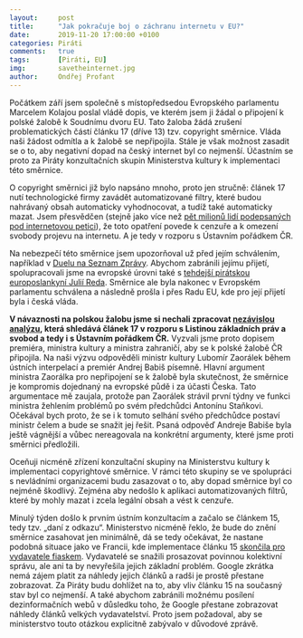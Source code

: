 ```yaml
---
layout:     post
title:      "Jak pokračuje boj o záchranu internetu v EU?"
date:       2019-11-20 17:00:00 +0100
categories: Piráti
comments:   true
tags:       [Piráti, EU]
img:        savetheinternet.jpg
author:     Ondřej Profant
---
```


Počátkem září jsem společně s místopředsedou Evropského parlamentu Marcelem Kolajou poslal vládě dopis, ve kterém jsem ji žádal o připojení k polské žalobě k Soudnímu dvoru EU. Tato žaloba žádá zrušení problematických částí článku 17 (dříve 13) tzv. copyright směrnice. Vláda naši žádost odmítla a k žalobě se nepřipojila. Stále je však možnost zasadit se o to, aby negativní dopad na český internet byl co nejmenší. Účastním se proto za Piráty konzultačních skupin Ministerstva kultury k implementaci této směrnice.

<!--more-->

O copyright směrnici již bylo napsáno mnoho, proto jen stručně: článek 17 nutí technologické firmy zavádět automatizované filtry, které budou nahrávaný obsah automaticky vyhodnocovat, a tudíž také automaticky mazat. Jsem přesvědčen (stejně jako více než [pět milionů lidí podepsaných pod internetovou petici](https://www.change.org/p/european-parliament-stop-the-censorship-machinery-save-the-internet)), že toto opatření povede k cenzuře a k omezení svobody projevu na internetu. A je tedy v rozporu s Ústavním pořádkem ČR.

Na nebezpečí této směrnice jsem upozorňoval už před jejím schválením, například v [Duelu na Seznam Zprávy](https://www.seznamzpravy.cz/clanek/konec-svobodneho-internetu-proc-muze-unie-znicit-kovyho-a-dalsi-youtubery-66392). Abychom zabránili jejímu přijetí, spolupracovali jsme na evropské úrovni také s [tehdejší pirátskou europoslankyní Julií Reda](https://www.pirati.cz/tiskove-zpravy/smernice-autorske-pravo-pirati-text-odmitaji.html). Směrnice ale byla nakonec v Evropském parlamentu schválena a následně prošla i přes Radu EU, kde pro její přijetí byla i česká vláda.

**V návaznosti na polskou žalobu jsme si nechali zpracovat [nezávislou analýzu](https://www.pirati.cz/assets/pdf/copyright-smernice.pdf), která shledává článek 17 v rozporu s Listinou základních práv a svobod a tedy i s Ústavním pořádkem ČR.** Vyzvali jsme proto dopisem premiéra, ministra kultury a ministra zahraničí, aby se k polské žalobě ČR připojila. Na naši výzvu odpověděli ministr kultury Lubomír Zaorálek během ústních interpelací a premiér Andrej Babiš písemně. Hlavní argument ministra Zaorálka pro nepřipojení se k žalobě byla skutečnost, že směrnice je kompromis dojednaný na evropské půdě i za účasti Česka. Tato argumentace mě zaujala, protože pan Zaorálek strávil první týdny ve funkci ministra žehlením problémů po svém předchůdci Antonínu Staňkovi. Očekával bych proto, že se i k tomuto selhání svého předchůdce postaví ministr čelem a bude se snažit jej řešit. Psaná odpověď Andreje Babiše byla ještě vágnější a vůbec nereagovala na konkrétní argumenty, které jsme proti směrnici předložili.

Oceňuji nicméně zřízení konzultační skupiny na Ministerstvu kultury k implementaci copyrightové směrnice. V rámci této skupiny se ve spolupráci s nevládními organizacemi budu zasazovat o to, aby dopad směrnice byl co nejméně škodlivý. Zejména aby nedošlo k aplikaci automatizovaných filtrů, které by mohly mazat i zcela legální obsah a vést k cenzuře.

Minulý týden došlo k prvním ústním konzultacím a začalo se článkem 15, tedy tzv. „daní z odkazu“. Ministerstvo nicméně řeklo, že bude do znění směrnice zasahovat jen minimálně, dá se tedy očekávat, že nastane podobná situace jako ve Francii, kde implementace článku 15 [skončila pro vydavatele fiaskem](https://www.pirati.cz/tiskove-zpravy/ondrej-profant-komentar-copyrightova-smernice-ve-francii-narazila.html). Vydavatelé se snažili prosazovat povinnou kolektivní správu, ale ani ta by nevyřešila jejich základní problém. Google zkrátka nemá zájem platit za náhledy jejich článků a radši je prostě přestane zobrazovat. Za Piráty budu dohlížet na to, aby vliv článku 15 na současný stav byl co nejmenší. A také abychom zabránili možnému posílení dezinformačních webů v důsledku toho, že Google přestane zobrazovat náhledy článků velkých vydavatelství. Proto jsem požadoval, aby se ministerstvo touto otázkou explicitně zabývalo v důvodové zprávě.
